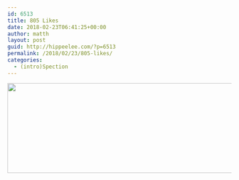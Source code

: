 ```yaml
---
id: 6513
title: 805 Likes
date: 2018-02-23T06:41:25+00:00
author: matth
layout: post
guid: http://hippeelee.com/?p=6513
permalink: /2018/02/23/805-likes/
categories:
  - (intro)Spection
---
```

<img src="http://localhost/wp-content/uploads/2018/02/img_4036.jpg" class="wp-image-6512 size-full" height="203" width="1125" srcset="http://localhost/wp-content/uploads/2018/02/img_4036.jpg 1125w, http://localhost/wp-content/uploads/2018/02/img_4036-300x54.jpg 300w, http://localhost/wp-content/uploads/2018/02/img_4036-768x139.jpg 768w, http://localhost/wp-content/uploads/2018/02/img_4036-1024x185.jpg 1024w" sizes="(max-width: 767px) 89vw, (max-width: 1000px) 54vw, (max-width: 1071px) 543px, 580px" />